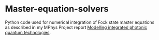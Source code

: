 # Master-equation-solvers
Python code used for numerical integration of Fock state master equations as described in my MPhys Project report [Modelling integrated photonic quantum technologies](MPhys_Report_Semester_2.pdf).
